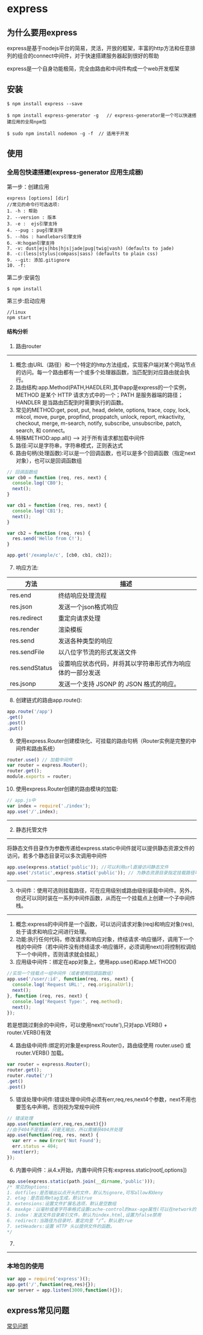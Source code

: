 # express

## 为什么要用express

express是基于nodejs平台的简易，灵活，开放的框架，丰富的http方法和任意排列的组合的connect中间件，对于快速搭建服务器起到很好的帮助

express是一个自身功能极简，完全由路由和中间件构成一个web开发框架

## 安装

```shell
$ npm install express --save
```

```shell
$ npm install express-generator -g   // express-generator是一个可以快速搭建应用的全局npm包
```

```shell
$ sudo npm install nodemon -g -f  // 适用于开发
```

## 使用

### 全局包快速搭建(express-generator 应用生成器)

第一步：创建应用
```shell 
express [options] [dir]
//常见的命令行可选选项:
1. -h : 帮助
2. --version : 版本
3. -e :  ejs引擎支持
4. --pug : pug引擎支持
5. --hbs : handlebars引擎支持
6. -H:hogan引擎支持
7. -v: dust|ejs|hbs|hjs|jade|pug|twig|vash) (defaults to jade)
8. -c:(less|stylus|compass|sass) (defaults to plain css) 
9. --git: 添加.gitignore
10. -f:
```
第二步:安装包

```shell
$ npm install
```

第三步:启动应用

```shell
//linux
npm start
```
#### 结构分析

1. 路由router
***
1. 概念:由URL（路径）和一个特定的http方法组成，实现客户端对某个网站节点的访问。每一个路由都有一个或多个处理器函数，当匹配到对应路由就会执行。
2. 路由结构:app.Method(PATH,HAEDLER),其中app是express的一个实例，METHOD 是某个 HTTP 请求方式中的一个；PATH 是服务器端的路径；HANDLER 是当路由匹配到时需要执行的函数。
3. 常见的METHOD:get, post, put, head, delete, options, trace, copy, lock, mkcol, move, purge, propfind,  proppatch, unlock, report, mkactivity, checkout, merge, m-search, notify, subscribe, unsubscribe, patch, search, 和 connect。
4. 特殊METHOD:app.all() --> 对于所有请求都加载中间件
5. 路径:可以是字符串，字符串模式，正则表达式
6. 路由句柄(处理函数):可以是一个回调函数，也可以是多个回调函数（指定next对象），也可以是回调函数组
```js
// 回调函数组
var cb0 = function (req, res, next) {
  console.log('CB0');
  next();
}

var cb1 = function (req, res, next) {
  console.log('CB1');
  next();
}

var cb2 = function (req, res) {
  res.send('Hello from C!');
}

app.get('/example/c', [cb0, cb1, cb2]);
```
7. 响应方法:

方法| 描述 |
---|------|
res.end | 终结响应处理流程 |
res.json | 发送一个json格式响应 |
res.redirect | 重定向请求处理 |
res.render | 渲染模板 |
res.send | 发送各种类型的响应|
res.sendFile | 以八位字节流的形式发送文件|
res.sendStatus | 设置响应状态代码，并将其以字符串形式作为响应体的一部分发送|
res.jsonp | 发送一个支持 JSONP 的 JSON 格式的响应。|

8. 创建链式的路由app.route():

```js
app.route('/app')
.get()
.post()
.put()
```
9. 使用express.Router创建模块化、可挂载的路由句柄（Router实例是完整的中间件和路由系统）

```js
router.use() // 加载中间件
var router = express.Router();
router.get();
module.exports = router;
```
10. 使用express.Router创建的路由模块的加载:
```js
// app.js中
var index = require('./index');
app.use('/',index);
```

***

2. 静态托管文件
***
将静态文件目录作为参数传递给express.static中间件就可以提供静态资源文件的访问，若多个静态目录可以多次调用中间件
```js
app.use(express.static('public')); //可以利用url直接访问静态文件
app.use('/static',express.static('public')); // 为静态资源目录指定挂载路径可以实现存放在一个虚拟目录上
```
***

3. 中间件：使用可选则挂载路径，可在应用级别或路由级别装载中间件。另外，你还可以同时装在一系列中间件函数，从而在一个挂载点上创建一个子中间件栈。

***
1. 概念:express的中间件是一个函数，可以访问请求对象(req)和响应对象(res),处于请求和响应之间进行处理。
2. 功能:执行任何代码，修改请求和响应对象，终结请求-响应循环，调用下一个栈的中间件（若中间件没有终结请求-响应循环，必须调用next()将控制权调给下一个中间件，否则请求就会挂起,）
3. 应用级中间件：绑定在app对象上，使用app.use()和app.METHOD() 
```js
//实现一个挂载点一组中间件（或者使用回调函数组）
app.use('/user/:id', function(req, res, next) {
  console.log('Request URL:', req.originalUrl);
  next();
}, function (req, res, next) {
  console.log('Request Type:', req.method);
  next();
});
```
若是想跳过剩余的中间件，可以使用next('route'),只对app.VERB() + router.VERB()有效

4. 路由级中间件:绑定的对象是express.Router()，路由级使用 router.use() 或 router.VERB() 加载。
```js
var router = expresss.Router();
router.get();
router.route('/')
.get()
.post()
```

5. 错误处理中间件:错误处理中间件必须有err,req,res,next4个参数，next不用也要签名中声明，否则视为常规中间件
```js
// 错误处理
app.use(function(err,req,res,next){})
//由于404不是错误，只是无输出，所以需捕获404并处理
app.use(function(req, res, next) {
  var err = new Error('Not Found');
  err.status = 404;
  next(err);
});
```
6. 内置中间件：从4.x开始，内置中间件只有:express.static(root[,options])
```js
app.use(express.static(path.join(__dirname,'public')));
/* 常见的options:
1. dotfiles:是否输出以点开头的文件，默认为ignore,可写allow和deny
2. etag：是否启用etag生成，默认true
3. extensions:设置文件扩展名选项，默认是空数组
4. maxAge：以毫秒或者字符串格式设置cache-control的max-age属性(可以在network的点击一个文件找到)
5. index：发送文件目录索引文件，默认为index.html,设置为false禁用
6. redirect:当路径为目录时，重定向至 “/”。默认是true
7. setHeaders:设置 HTTP 头以提供文件的函数。
*/
```
7. 

***


### 本地包的使用

```js
var app = require('express')();
app.get('/',function(req,res){});
var server = app.listen(3000,function(){});
```
## express常见问题

[常见问题](http://www.expressjs.com.cn/starter/faq.html)
